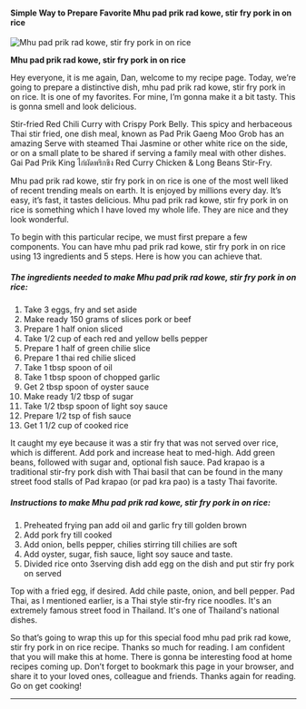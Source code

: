             

#### Simple Way to Prepare Favorite Mhu pad prik rad kowe, stir fry pork in on rice

![Mhu pad prik rad kowe, stir fry pork in on rice](https://img-global.cpcdn.com/recipes/6138600192212992/751x532cq70/mhu-pad-prik-rad-kowe-stir-fry-pork-in-on-rice-recipe-main-photo.jpg)

**Mhu pad prik rad kowe, stir fry pork in on rice**

Hey everyone, it is me again, Dan, welcome to my recipe page. Today, we’re going to prepare a distinctive dish, mhu pad prik rad kowe, stir fry pork in on rice. It is one of my favorites. For mine, I’m gonna make it a bit tasty. This is gonna smell and look delicious.

Stir-fried Red Chili Curry with Crispy Pork Belly. This spicy and herbaceous Thai stir fried, one dish meal, known as Pad Prik Gaeng Moo Grob has an amazing Serve with steamed Thai Jasmine or other white rice on the side, or on a small plate to be shared if serving a family meal with other dishes. Gai Pad Prik King ไก่ผัดพริกขิง Red Curry Chicken & Long Beans Stir-Fry.

Mhu pad prik rad kowe, stir fry pork in on rice is one of the most well liked of recent trending meals on earth. It is enjoyed by millions every day. It’s easy, it’s fast, it tastes delicious. Mhu pad prik rad kowe, stir fry pork in on rice is something which I have loved my whole life. They are nice and they look wonderful.

To begin with this particular recipe, we must first prepare a few components. You can have mhu pad prik rad kowe, stir fry pork in on rice using 13 ingredients and 5 steps. Here is how you can achieve that.

##### The ingredients needed to make Mhu pad prik rad kowe, stir fry pork in on rice:

1.  Take 3 eggs, fry and set aside
2.  Make ready 150 grams of slices pork or beef
3.  Prepare 1 half onion sliced
4.  Take 1/2 cup of each red and yellow bells pepper
5.  Prepare 1 half of green chilie slice
6.  Prepare 1 thai red chilie sliced
7.  Take 1 tbsp spoon of oil
8.  Take 1 tbsp spoon of chopped garlic
9.  Get 2 tbsp spoon of oyster sauce
10.  Make ready 1/2 tbsp of sugar
11.  Take 1/2 tbsp spoon of light soy sauce
12.  Prepare 1/2 tsp of fish sauce
13.  Get 1 1/2 cup of cooked rice

It caught my eye because it was a stir fry that was not served over rice, which is different. Add pork and increase heat to med-high. Add green beans, followed with sugar and, optional fish sauce. Pad krapao is a traditional stir-fry pork dish with Thai basil that can be found in the many street food stalls of Pad krapao (or pad kra pao) is a tasty Thai favorite.

##### Instructions to make Mhu pad prik rad kowe, stir fry pork in on rice:

1.  Preheated frying pan add oil and garlic fry till golden brown
2.  Add pork fry till cooked
3.  Add onion, bells pepper, chilies stirring till chilies are soft
4.  Add oyster, sugar, fish sauce, light soy sauce and taste.
5.  Divided rice onto 3serving dish add egg on the dish and put stir fry pork on served

Top with a fried egg, if desired. Add chile paste, onion, and bell pepper. Pad Thai, as I mentioned earlier, is a Thai style stir-fry rice noodles. It's an extremely famous street food in Thailand. It's one of Thailand's national dishes.

So that’s going to wrap this up for this special food mhu pad prik rad kowe, stir fry pork in on rice recipe. Thanks so much for reading. I am confident that you will make this at home. There is gonna be interesting food at home recipes coming up. Don’t forget to bookmark this page in your browser, and share it to your loved ones, colleague and friends. Thanks again for reading. Go on get cooking!

* * *